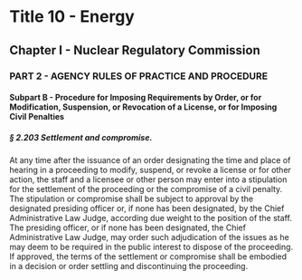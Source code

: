 
# Title 10 - Energy
## Chapter I - Nuclear Regulatory Commission
### PART 2 - AGENCY RULES OF PRACTICE AND PROCEDURE
#### Subpart B - Procedure for Imposing Requirements by Order, or for Modification, Suspension, or Revocation of a License, or for Imposing Civil Penalties
##### § 2.203 Settlement and compromise.

At any time after the issuance of an order designating the time and place of hearing in a proceeding to modify, suspend, or revoke a license or for other action, the staff and a licensee or other person may enter into a stipulation for the settlement of the proceeding or the compromise of a civil penalty. The stipulation or compromise shall be subject to approval by the designated presiding officer or, if none has been designated, by the Chief Administrative Law Judge, according due weight to the position of the staff. The presiding officer, or if none has been designated, the Chief Administrative Law Judge, may order such adjudication of the issues as he may deem to be required in the public interest to dispose of the proceeding. If approved, the terms of the settlement or compromise shall be embodied in a decision or order settling and discontinuing the proceeding.
